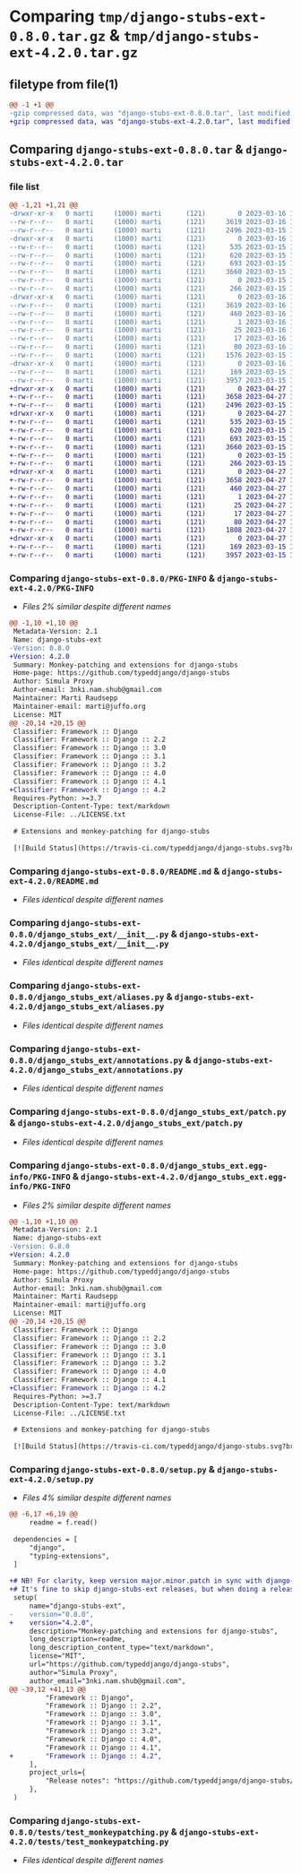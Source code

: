 # Comparing `tmp/django-stubs-ext-0.8.0.tar.gz` & `tmp/django-stubs-ext-4.2.0.tar.gz`

## filetype from file(1)

```diff
@@ -1 +1 @@
-gzip compressed data, was "django-stubs-ext-0.8.0.tar", last modified: Thu Mar 16 14:11:48 2023, max compression
+gzip compressed data, was "django-stubs-ext-4.2.0.tar", last modified: Thu Apr 27 12:47:35 2023, max compression
```

## Comparing `django-stubs-ext-0.8.0.tar` & `django-stubs-ext-4.2.0.tar`

### file list

```diff
@@ -1,21 +1,21 @@
-drwxr-xr-x   0 marti     (1000) marti      (121)        0 2023-03-16 14:11:48.351247 django-stubs-ext-0.8.0/
--rw-r--r--   0 marti     (1000) marti      (121)     3619 2023-03-16 14:11:48.351247 django-stubs-ext-0.8.0/PKG-INFO
--rw-r--r--   0 marti     (1000) marti      (121)     2496 2023-03-15 16:53:32.000000 django-stubs-ext-0.8.0/README.md
-drwxr-xr-x   0 marti     (1000) marti      (121)        0 2023-03-16 14:11:48.351247 django-stubs-ext-0.8.0/django_stubs_ext/
--rw-r--r--   0 marti     (1000) marti      (121)      535 2023-03-15 16:53:32.000000 django-stubs-ext-0.8.0/django_stubs_ext/__init__.py
--rw-r--r--   0 marti     (1000) marti      (121)      620 2023-03-15 16:53:32.000000 django-stubs-ext-0.8.0/django_stubs_ext/aliases.py
--rw-r--r--   0 marti     (1000) marti      (121)      693 2023-03-15 16:53:32.000000 django-stubs-ext-0.8.0/django_stubs_ext/annotations.py
--rw-r--r--   0 marti     (1000) marti      (121)     3660 2023-03-15 16:53:32.000000 django-stubs-ext-0.8.0/django_stubs_ext/patch.py
--rw-r--r--   0 marti     (1000) marti      (121)        0 2023-03-15 16:53:32.000000 django-stubs-ext-0.8.0/django_stubs_ext/py.typed
--rw-r--r--   0 marti     (1000) marti      (121)      266 2023-03-15 16:53:32.000000 django-stubs-ext-0.8.0/django_stubs_ext/types.py
-drwxr-xr-x   0 marti     (1000) marti      (121)        0 2023-03-16 14:11:48.351247 django-stubs-ext-0.8.0/django_stubs_ext.egg-info/
--rw-r--r--   0 marti     (1000) marti      (121)     3619 2023-03-16 14:11:48.000000 django-stubs-ext-0.8.0/django_stubs_ext.egg-info/PKG-INFO
--rw-r--r--   0 marti     (1000) marti      (121)      460 2023-03-16 14:11:48.000000 django-stubs-ext-0.8.0/django_stubs_ext.egg-info/SOURCES.txt
--rw-r--r--   0 marti     (1000) marti      (121)        1 2023-03-16 14:11:48.000000 django-stubs-ext-0.8.0/django_stubs_ext.egg-info/dependency_links.txt
--rw-r--r--   0 marti     (1000) marti      (121)       25 2023-03-16 14:11:48.000000 django-stubs-ext-0.8.0/django_stubs_ext.egg-info/requires.txt
--rw-r--r--   0 marti     (1000) marti      (121)       17 2023-03-16 14:11:48.000000 django-stubs-ext-0.8.0/django_stubs_ext.egg-info/top_level.txt
--rw-r--r--   0 marti     (1000) marti      (121)       80 2023-03-16 14:11:48.351247 django-stubs-ext-0.8.0/setup.cfg
--rw-r--r--   0 marti     (1000) marti      (121)     1576 2023-03-15 17:23:10.000000 django-stubs-ext-0.8.0/setup.py
-drwxr-xr-x   0 marti     (1000) marti      (121)        0 2023-03-16 14:11:48.351247 django-stubs-ext-0.8.0/tests/
--rw-r--r--   0 marti     (1000) marti      (121)      169 2023-03-15 16:53:32.000000 django-stubs-ext-0.8.0/tests/test_aliases.py
--rw-r--r--   0 marti     (1000) marti      (121)     3957 2023-03-15 16:53:32.000000 django-stubs-ext-0.8.0/tests/test_monkeypatching.py
+drwxr-xr-x   0 marti     (1000) marti      (121)        0 2023-04-27 12:47:35.943416 django-stubs-ext-4.2.0/
+-rw-r--r--   0 marti     (1000) marti      (121)     3658 2023-04-27 12:47:35.943416 django-stubs-ext-4.2.0/PKG-INFO
+-rw-r--r--   0 marti     (1000) marti      (121)     2496 2023-03-15 16:53:32.000000 django-stubs-ext-4.2.0/README.md
+drwxr-xr-x   0 marti     (1000) marti      (121)        0 2023-04-27 12:47:35.943416 django-stubs-ext-4.2.0/django_stubs_ext/
+-rw-r--r--   0 marti     (1000) marti      (121)      535 2023-03-15 16:53:32.000000 django-stubs-ext-4.2.0/django_stubs_ext/__init__.py
+-rw-r--r--   0 marti     (1000) marti      (121)      620 2023-03-15 16:53:32.000000 django-stubs-ext-4.2.0/django_stubs_ext/aliases.py
+-rw-r--r--   0 marti     (1000) marti      (121)      693 2023-03-15 16:53:32.000000 django-stubs-ext-4.2.0/django_stubs_ext/annotations.py
+-rw-r--r--   0 marti     (1000) marti      (121)     3660 2023-03-15 16:53:32.000000 django-stubs-ext-4.2.0/django_stubs_ext/patch.py
+-rw-r--r--   0 marti     (1000) marti      (121)        0 2023-03-15 16:53:32.000000 django-stubs-ext-4.2.0/django_stubs_ext/py.typed
+-rw-r--r--   0 marti     (1000) marti      (121)      266 2023-03-15 16:53:32.000000 django-stubs-ext-4.2.0/django_stubs_ext/types.py
+drwxr-xr-x   0 marti     (1000) marti      (121)        0 2023-04-27 12:47:35.943416 django-stubs-ext-4.2.0/django_stubs_ext.egg-info/
+-rw-r--r--   0 marti     (1000) marti      (121)     3658 2023-04-27 12:47:35.000000 django-stubs-ext-4.2.0/django_stubs_ext.egg-info/PKG-INFO
+-rw-r--r--   0 marti     (1000) marti      (121)      460 2023-04-27 12:47:35.000000 django-stubs-ext-4.2.0/django_stubs_ext.egg-info/SOURCES.txt
+-rw-r--r--   0 marti     (1000) marti      (121)        1 2023-04-27 12:47:35.000000 django-stubs-ext-4.2.0/django_stubs_ext.egg-info/dependency_links.txt
+-rw-r--r--   0 marti     (1000) marti      (121)       25 2023-04-27 12:47:35.000000 django-stubs-ext-4.2.0/django_stubs_ext.egg-info/requires.txt
+-rw-r--r--   0 marti     (1000) marti      (121)       17 2023-04-27 12:47:35.000000 django-stubs-ext-4.2.0/django_stubs_ext.egg-info/top_level.txt
+-rw-r--r--   0 marti     (1000) marti      (121)       80 2023-04-27 12:47:35.943416 django-stubs-ext-4.2.0/setup.cfg
+-rw-r--r--   0 marti     (1000) marti      (121)     1808 2023-04-27 12:45:58.000000 django-stubs-ext-4.2.0/setup.py
+drwxr-xr-x   0 marti     (1000) marti      (121)        0 2023-04-27 12:47:35.943416 django-stubs-ext-4.2.0/tests/
+-rw-r--r--   0 marti     (1000) marti      (121)      169 2023-03-15 16:53:32.000000 django-stubs-ext-4.2.0/tests/test_aliases.py
+-rw-r--r--   0 marti     (1000) marti      (121)     3957 2023-03-15 16:53:32.000000 django-stubs-ext-4.2.0/tests/test_monkeypatching.py
```

### Comparing `django-stubs-ext-0.8.0/PKG-INFO` & `django-stubs-ext-4.2.0/PKG-INFO`

 * *Files 2% similar despite different names*

```diff
@@ -1,10 +1,10 @@
 Metadata-Version: 2.1
 Name: django-stubs-ext
-Version: 0.8.0
+Version: 4.2.0
 Summary: Monkey-patching and extensions for django-stubs
 Home-page: https://github.com/typeddjango/django-stubs
 Author: Simula Proxy
 Author-email: 3nki.nam.shub@gmail.com
 Maintainer: Marti Raudsepp
 Maintainer-email: marti@juffo.org
 License: MIT
@@ -20,14 +20,15 @@
 Classifier: Framework :: Django
 Classifier: Framework :: Django :: 2.2
 Classifier: Framework :: Django :: 3.0
 Classifier: Framework :: Django :: 3.1
 Classifier: Framework :: Django :: 3.2
 Classifier: Framework :: Django :: 4.0
 Classifier: Framework :: Django :: 4.1
+Classifier: Framework :: Django :: 4.2
 Requires-Python: >=3.7
 Description-Content-Type: text/markdown
 License-File: ../LICENSE.txt
 
 # Extensions and monkey-patching for django-stubs
 
 [![Build Status](https://travis-ci.com/typeddjango/django-stubs.svg?branch=master)](https://travis-ci.com/typeddjango/django-stubs)
```

### Comparing `django-stubs-ext-0.8.0/README.md` & `django-stubs-ext-4.2.0/README.md`

 * *Files identical despite different names*

### Comparing `django-stubs-ext-0.8.0/django_stubs_ext/__init__.py` & `django-stubs-ext-4.2.0/django_stubs_ext/__init__.py`

 * *Files identical despite different names*

### Comparing `django-stubs-ext-0.8.0/django_stubs_ext/aliases.py` & `django-stubs-ext-4.2.0/django_stubs_ext/aliases.py`

 * *Files identical despite different names*

### Comparing `django-stubs-ext-0.8.0/django_stubs_ext/annotations.py` & `django-stubs-ext-4.2.0/django_stubs_ext/annotations.py`

 * *Files identical despite different names*

### Comparing `django-stubs-ext-0.8.0/django_stubs_ext/patch.py` & `django-stubs-ext-4.2.0/django_stubs_ext/patch.py`

 * *Files identical despite different names*

### Comparing `django-stubs-ext-0.8.0/django_stubs_ext.egg-info/PKG-INFO` & `django-stubs-ext-4.2.0/django_stubs_ext.egg-info/PKG-INFO`

 * *Files 2% similar despite different names*

```diff
@@ -1,10 +1,10 @@
 Metadata-Version: 2.1
 Name: django-stubs-ext
-Version: 0.8.0
+Version: 4.2.0
 Summary: Monkey-patching and extensions for django-stubs
 Home-page: https://github.com/typeddjango/django-stubs
 Author: Simula Proxy
 Author-email: 3nki.nam.shub@gmail.com
 Maintainer: Marti Raudsepp
 Maintainer-email: marti@juffo.org
 License: MIT
@@ -20,14 +20,15 @@
 Classifier: Framework :: Django
 Classifier: Framework :: Django :: 2.2
 Classifier: Framework :: Django :: 3.0
 Classifier: Framework :: Django :: 3.1
 Classifier: Framework :: Django :: 3.2
 Classifier: Framework :: Django :: 4.0
 Classifier: Framework :: Django :: 4.1
+Classifier: Framework :: Django :: 4.2
 Requires-Python: >=3.7
 Description-Content-Type: text/markdown
 License-File: ../LICENSE.txt
 
 # Extensions and monkey-patching for django-stubs
 
 [![Build Status](https://travis-ci.com/typeddjango/django-stubs.svg?branch=master)](https://travis-ci.com/typeddjango/django-stubs)
```

### Comparing `django-stubs-ext-0.8.0/setup.py` & `django-stubs-ext-4.2.0/setup.py`

 * *Files 4% similar despite different names*

```diff
@@ -6,17 +6,19 @@
     readme = f.read()
 
 dependencies = [
     "django",
     "typing-extensions",
 ]
 
+# NB! For clarity, keep version major.minor.patch in sync with django-stubs.
+# It's fine to skip django-stubs-ext releases, but when doing a release, update this to newest django-stubs version.
 setup(
     name="django-stubs-ext",
-    version="0.8.0",
+    version="4.2.0",
     description="Monkey-patching and extensions for django-stubs",
     long_description=readme,
     long_description_content_type="text/markdown",
     license="MIT",
     url="https://github.com/typeddjango/django-stubs",
     author="Simula Proxy",
     author_email="3nki.nam.shub@gmail.com",
@@ -39,12 +41,13 @@
         "Framework :: Django",
         "Framework :: Django :: 2.2",
         "Framework :: Django :: 3.0",
         "Framework :: Django :: 3.1",
         "Framework :: Django :: 3.2",
         "Framework :: Django :: 4.0",
         "Framework :: Django :: 4.1",
+        "Framework :: Django :: 4.2",
     ],
     project_urls={
         "Release notes": "https://github.com/typeddjango/django-stubs/releases",
     },
 )
```

### Comparing `django-stubs-ext-0.8.0/tests/test_monkeypatching.py` & `django-stubs-ext-4.2.0/tests/test_monkeypatching.py`

 * *Files identical despite different names*

